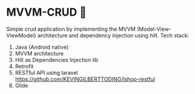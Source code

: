 # MVVM-CRUD 💚
Simple crud application by implementing the MVVM (Model-View-ViewModel) architecture and dependency injection using hilt.
Tech stack:
1. Java (Android native)
2. MVVM architecture
3. Hilt as Dependencies Injection lib
4. Retrofit
7. RESTful API using laravel https://github.com/KEVINGILBERTTODING/lshop-restful
8. Glide
